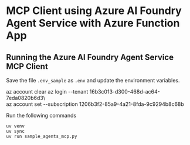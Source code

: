 # MCP Client using Azure AI Foundry Agent Service with Azure Function App


## Running the Azure AI Foundry Agent Service MCP Client

Save the file `.env_sample` as `.env` and update the environment variables. 

az account clear
az login --tenant 16b3c013-d300-468d-ac64-7eda0820b6d3\    
az account set --subscription 1206b3f2-85a9-4a21-8fda-9c9294b8c68b                                                         


Run the following commands
```
uv venv
uv sync
uv run sample_agents_mcp.py
```


